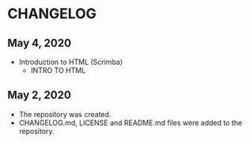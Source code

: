 # CHANGELOG

## May 4, 2020
- Introduction to HTML (Scrimba)
  - INTRO TO HTML 

## May 2, 2020
- The repository was created.
- CHANGELOG.md, LICENSE and README.md files were added to the repository.
